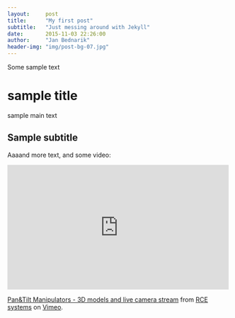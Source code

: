 ```yaml
---
layout:     post
title:      "My first post"
subtitle:   "Just messing around with Jekyll"
date:       2015-11-03 22:26:00
author:     "Jan Bednarik"
header-img: "img/post-bg-07.jpg"
---
```


<p>Some sample text</p>

# sample title

<p>sample main text</p>

## Sample subtitle

<p>Aaaand more text, and some video:</p>

<iframe src="https://player.vimeo.com/video/138979913" width="500" height="281" frameborder="0" webkitallowfullscreen mozallowfullscreen allowfullscreen></iframe> <p><a href="https://vimeo.com/138979913">Pan&amp;Tilt Manipulators - 3D models and live camera stream</a> from <a href="https://vimeo.com/user20831291">RCE systems</a> on <a href="https://vimeo.com">Vimeo</a>.</p>
